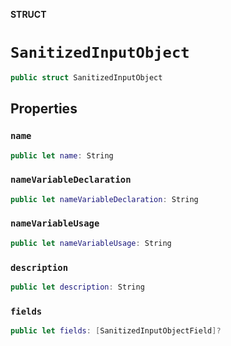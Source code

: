 **STRUCT**

# `SanitizedInputObject`

```swift
public struct SanitizedInputObject
```

## Properties
### `name`

```swift
public let name: String
```

### `nameVariableDeclaration`

```swift
public let nameVariableDeclaration: String
```

### `nameVariableUsage`

```swift
public let nameVariableUsage: String
```

### `description`

```swift
public let description: String
```

### `fields`

```swift
public let fields: [SanitizedInputObjectField]?
```

